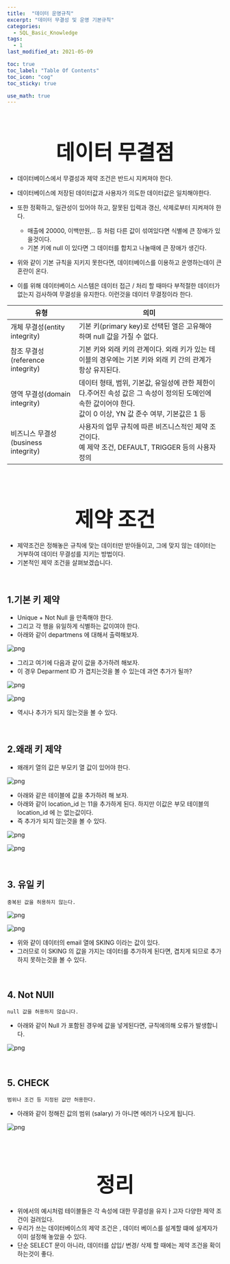 ```yaml
---
title:  "데이터 운영규칙"
excerpt: "데이터 무결성 및 운영 기본규칙"
categories:
  - SQL_Basic_Knowledge
tags:
  - 1
last_modified_at: 2021-05-09

toc: true
toc_label: "Table Of Contents"
toc_icon: "cog"
toc_sticky: true

use_math: true
---
```


<br>

# <center><font size="15">데이터 무결점</font></center>

- 데이터베이스에서 무결성과 제약 조건은 반드시 지켜져야 한다.

- 데이터베이스에 저장된 데이터값과 사용자가 의도한 데이터값은 일치해야한다.
- 또한 정확하고, 일관성이 있어야 하고, 잘못된 입력과 갱신, 삭제로부터 지켜져야 한다.
  - 매출에 20000, 이백만원,.. 등 처럼 다른 값이 섞여있다면 식별에 큰 장애가 있을것이다.
  - 기본 키에 null 이 있다면 그 데이터를 합치고 나눌때에 큰 장애가 생긴다.
- 위와 같이 기본 규칙을 지키지 못한다면, 데이터베이스를 이용하고 운영하는데이 큰 혼란이 온다.
- 이를 위해 데이터베이스 시스템은 데이터 접근 / 처리 할 때마다 부적절한 데이터가 없는지 검사하여 무결성을 유지한다. 이런것을 데이터 무결정이라 한다. 



| 유형                                | 의미                                                         |
| ----------------------------------- | ------------------------------------------------------------ |
| 개체 무결성(entity integrity)       | 기본 키(primary key)로 선택된 열은 고유해야 하며 null 값을 가질 수 없다. |
| 참조 무결성(reference integrity)    | 기본 키와 외래 키의 관계이다. 외래 키가 있는 테이블의 경우에는 기본 키와 외래 키 간의 관계가 항상 유지된다. |
| 영역 무결성(domain integrity)       | 데이터 형태, 범위, 기본값, 유일성에 관한 제한이다.주어진 속성 값은 그 속성이 정의된 도메인에 속한 값이어야 한다. <br />값이 0 이상, YN 값 준수 여부, 기본값은 1 등 |
| 비즈니스 무결성(business integrity) | 사용자의 업무 규칙에 따른 비즈니스적인 제약 조건이다.<br />예 제약 조건, DEFAULT, TRIGGER 등의 사용자 정의 |

<BR>

<BR>

# <center><font size="15">제약 조건</font></center>

- 제약조건은 정해놓은 규칙에 맞는 데이터만 받아들이고, 그에 맞지 않는 데이터는 거부하여 데이터 무결성를 지키는 방법이다. 
- 기본적인 제약 조건을 살펴보겠습니다.

<br>

## 1.기본 키 제약

- Unique + Not Null 을 만족해야 한다.
- 그리고 각 행을 유일하게 식별하는 값이여야 한다.
- 아래와 같이 departmens 에 대해서 출력해보자.

![png](/assets/images/SQL_Basic/10_2.png)

- 그리고 여기에 다음과 같이 값을 추가하려 해보자.
- 이 경우 Deparment ID 가 겹치는것을 볼 수 있는데 과연 추가가 될까?

![png](/assets/images/SQL_Basic/10_3.png)

![png](/assets/images/SQL_Basic/10_4.png)

- 역시나 추가가 되지 않는것을 볼 수 있다.

<br>

## 2.왜래 키 제약

- 왜래키 열의 값은 부모키 열 값이 있어야 한다.

![png](/assets/images/SQL_Basic/10_5.png)

- 아래와 같은 테이블에 값을 추가하려 해 보자. 
- 아래와 같이 location_id 는 11을 추가하게 된다. 하지만 이값은 부모 테이블의 location_id 에 는 없는값이다.
- 즉 추가가 되지 않는것을 볼 수 있다.

![png](/assets/images/SQL_Basic/10_6.png)

![png](/assets/images/SQL_Basic/10_7.png)

<br>

## 3. 유일 키

``` 
중복된 값을 허용하지 않는다.
```

![png](/assets/images/SQL_Basic/10_8.png)

![png](/assets/images/SQL_Basic/10_9.png)

- 위와 같이 데이터의 email 열에 SKING 이라는 값이 있다.
- 그러므로 이 SKING 의 값을 가지는 데이터를 추가하게 된다면, 겹치게 되므로 추가하지 못하는것을 볼 수 있다.

<br>

## 4. Not NUll

```
null 값을 허용하지 않습니다.
```

- 아래와 같이 Null 가 포함된 경우에 값을 넣게된다면, 규칙에의해 오류가 발생합니다.

![png](/assets/images/SQL_Basic/10_10.png)

<br>

## 5. CHECK

```
범위나 조건 등 지정된 값만 허용한다.
```

- 아래와 같이 정해진 값의 범위 (salary) 가 아니면 에러가 나오게 됩니다.

![png](/assets/images/SQL_Basic/10_11.png)

<br>

<br>

# <center><font size="15">정리</font></center>

- 위에서의 예시처럼 테이블들은 각 속성에 대한 무결성을 유지ㅏ고자 다양한 제약 조건이 걸려있다.
- 우리가 쓰는 데이터베이스의 제약 조건은 , 데이터 베이스를 설계할 떄에 설계자가 이미 설정해 놓았을 수 있다.
- 단순 SELECT 문이 아니라, 데이터를 삽입/ 변경/ 삭제 할 때에는 제약 조건을 확이하는것이 좋다.
